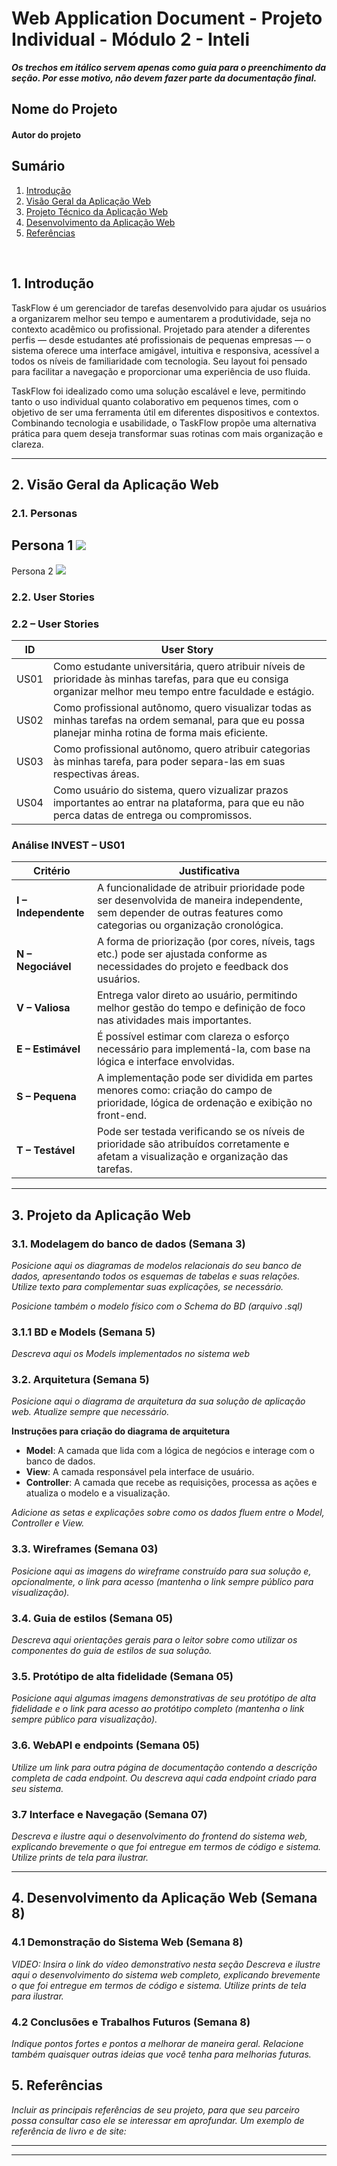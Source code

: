 # Web Application Document - Projeto Individual - Módulo 2 - Inteli

**_Os trechos em itálico servem apenas como guia para o preenchimento da seção. Por esse motivo, não devem fazer parte da documentação final._**

## Nome do Projeto

#### Autor do projeto

## Sumário

1. [Introdução](#c1)
2. [Visão Geral da Aplicação Web](#c2)
3. [Projeto Técnico da Aplicação Web](#c3)
4. [Desenvolvimento da Aplicação Web](#c4)
5. [Referências](#c5)

<br>

## <a name="c1"></a>1. Introdução

TaskFlow é um gerenciador de tarefas desenvolvido para ajudar os usuários a organizarem melhor seu tempo e aumentarem a produtividade, seja no contexto acadêmico ou profissional. Projetado para atender a diferentes perfis — desde estudantes até profissionais de pequenas empresas — o sistema oferece uma interface amigável, intuitiva e responsiva, acessível a todos os níveis de familiaridade com tecnologia. Seu layout foi pensado para facilitar a navegação e proporcionar uma experiência de uso fluida.

TaskFlow foi idealizado como uma solução escalável e leve, permitindo tanto o uso individual quanto colaborativo em pequenos times, com o objetivo de ser uma ferramenta útil em diferentes dispositivos e contextos. Combinando tecnologia e usabilidade, o TaskFlow propõe uma alternativa prática para quem deseja transformar suas rotinas com mais organização e clareza.

---

## <a name="c2"></a>2. Visão Geral da Aplicação Web

### 2.1. Personas
Persona 1
<img src="images/persona-1.png">
---
Persona 2
<img src="images/persona-2.png">

### 2.2. User Stories

### 2.2 – User Stories

| ID    | User Story                                                                                          |
|-------|-----------------------------------------------------------------------------------------------------|
| US01  | Como estudante universitária, quero atribuir níveis de prioridade às minhas tarefas, para que eu consiga organizar melhor meu tempo entre faculdade e estágio.                          |
| US02  | Como profissional autônomo, quero visualizar todas as minhas tarefas na ordem semanal, para que eu possa planejar minha rotina de forma mais eficiente.                                   |
| US03  | Como profissional autônomo, quero atribuir categorias às minhas tarefa, para poder separa-las em suas respectivas áreas.                          |
| US04  | Como usuário do sistema, quero vizualizar prazos importantes ao entrar na plataforma, para que eu não perca datas de entrega ou compromissos.                                            |

### Análise INVEST – US01

| Critério      | Justificativa                                                                                                                                   |
|---------------|-------------------------------------------------------------------------------------------------------------------------------------------------|
| **I – Independente** | A funcionalidade de atribuir prioridade pode ser desenvolvida de maneira independente, sem depender de outras features como categorias ou organização cronológica.   |
| **N – Negociável**   | A forma de priorização (por cores, níveis, tags etc.) pode ser ajustada conforme as necessidades do projeto e feedback dos usuários.         |
| **V – Valiosa**      | Entrega valor direto ao usuário, permitindo melhor gestão do tempo e definição de foco nas atividades mais importantes.                      |
| **E – Estimável**    | É possível estimar com clareza o esforço necessário para implementá-la, com base na lógica e interface envolvidas.                           |
| **S – Pequena**      | A implementação pode ser dividida em partes menores como: criação do campo de prioridade, lógica de ordenação e exibição no front-end.                      |
| **T – Testável**     | Pode ser testada verificando se os níveis de prioridade são atribuídos corretamente e afetam a visualização e organização das tarefas.       |


---

## <a name="c3"></a>3. Projeto da Aplicação Web

### 3.1. Modelagem do banco de dados (Semana 3)

_Posicione aqui os diagramas de modelos relacionais do seu banco de dados, apresentando todos os esquemas de tabelas e suas relações. Utilize texto para complementar suas explicações, se necessário._

_Posicione também o modelo físico com o Schema do BD (arquivo .sql)_

### 3.1.1 BD e Models (Semana 5)

_Descreva aqui os Models implementados no sistema web_

### 3.2. Arquitetura (Semana 5)

_Posicione aqui o diagrama de arquitetura da sua solução de aplicação web. Atualize sempre que necessário._

**Instruções para criação do diagrama de arquitetura**

- **Model**: A camada que lida com a lógica de negócios e interage com o banco de dados.
- **View**: A camada responsável pela interface de usuário.
- **Controller**: A camada que recebe as requisições, processa as ações e atualiza o modelo e a visualização.

_Adicione as setas e explicações sobre como os dados fluem entre o Model, Controller e View._

### 3.3. Wireframes (Semana 03)

_Posicione aqui as imagens do wireframe construído para sua solução e, opcionalmente, o link para acesso (mantenha o link sempre público para visualização)._

### 3.4. Guia de estilos (Semana 05)

_Descreva aqui orientações gerais para o leitor sobre como utilizar os componentes do guia de estilos de sua solução._

### 3.5. Protótipo de alta fidelidade (Semana 05)

_Posicione aqui algumas imagens demonstrativas de seu protótipo de alta fidelidade e o link para acesso ao protótipo completo (mantenha o link sempre público para visualização)._

### 3.6. WebAPI e endpoints (Semana 05)

_Utilize um link para outra página de documentação contendo a descrição completa de cada endpoint. Ou descreva aqui cada endpoint criado para seu sistema._

### 3.7 Interface e Navegação (Semana 07)

_Descreva e ilustre aqui o desenvolvimento do frontend do sistema web, explicando brevemente o que foi entregue em termos de código e sistema. Utilize prints de tela para ilustrar._

---

## <a name="c4"></a>4. Desenvolvimento da Aplicação Web (Semana 8)

### 4.1 Demonstração do Sistema Web (Semana 8)

_VIDEO: Insira o link do vídeo demonstrativo nesta seção_
_Descreva e ilustre aqui o desenvolvimento do sistema web completo, explicando brevemente o que foi entregue em termos de código e sistema. Utilize prints de tela para ilustrar._

### 4.2 Conclusões e Trabalhos Futuros (Semana 8)

_Indique pontos fortes e pontos a melhorar de maneira geral._
_Relacione também quaisquer outras ideias que você tenha para melhorias futuras._

## <a name="c5"></a>5. Referências

_Incluir as principais referências de seu projeto, para que seu parceiro possa consultar caso ele se interessar em aprofundar. Um exemplo de referência de livro e de site:_<br>

---

---
